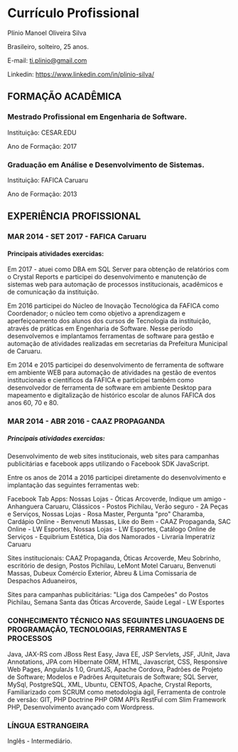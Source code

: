 # Currículo Profissional

Plínio Manoel Oliveira Silva

Brasileiro, solteiro, 25 anos.

E-mail: ti.plinio@gmail.com

Linkedin: https://www.linkedin.com/in/plinio-silva/

## FORMAÇÃO ACADÊMICA

### Mestrado Profissional em Engenharia de Software.

Instituição: CESAR.EDU

Ano de Formação: 2017

### Graduação em Análise e Desenvolvimento de Sistemas.

Instituição: FAFICA Caruaru

Ano de Formação: 2013

## EXPERIÊNCIA PROFISSIONAL

### MAR 2014 - SET 2017 - FAFICA Caruaru

#### Principais atividades exercidas: 

Em 2017 - atuei como DBA em SQL Server para obtenção de relatórios com o Crystal Reports e participei do desenvolvimento e manutenção de sistemas web para automação de processos institucionais, acadêmicos e de comunicação da instituição.

Em 2016 participei do Núcleo de Inovação Tecnológica da FAFICA como Coordenador; o núcleo tem como objetivo a aprendizagem e aperfeiçoamento dos alunos dos cursos de Tecnologia da instituição, através de práticas em Engenharia de Software. Nesse período desenvolvemos e implantamos ferramentas de software para gestão e automação de atividades realizadas em secretarias da Prefeitura Municipal de Caruaru.

Em 2014 e 2015 participei do desenvolvimento de ferramenta de software em ambiente WEB para automação de atividades na gestão de eventos institucionais e científicos da FAFICA e participei também como desenvolvedor de ferramenta de software em ambiente Desktop para mapeamento e digitalização de histórico escolar de alunos FAFICA dos anos 60, 70 e 80.

### MAR 2014 - ABR 2016 - CAAZ PROPAGANDA

##### Principais atividades exercidas: 

Desenvolvimento de web sites institucionais, web sites para campanhas publicitárias e facebook apps utilizando o Facebook SDK JavaScript.

Entre os anos de 2014 a 2016 participei diretamente do desenvolvimento e implantação das seguintes ferramentas web:

Facebook Tab Apps: Nossas Lojas - Óticas Arcoverde, Indique um amigo - Anhanguera Caruaru, Clássicos - Postos Pichilau, Verão seguro - 2A Peças e Serviços, Nossas Lojas - Rosa Master, Pergunta "pro" Charamba, Cardápio Online - Benvenuti Massas, Like do Bem - CAAZ Propaganda, SAC Online - LW Esportes, Nossas Lojas - LW Esportes, Catálogo Online de Serviços - Equibrium Estética, Dia dos Namorados - Livraria Imperatriz Caruaru

Sites institucionais: CAAZ Propaganda, Óticas Arcoverde, Meu Sobrinho, escritório de design, Postos Pichilau, LeMont Motel Caruaru, Benvenuti Massas, Dubeux Comércio Exterior, Abreu & Lima Comissaria de Despachos Aduaneiros,

Sites para campanhas publicitárias: "Liga dos Campeões" do Postos Pichilau, Semana Santa das Óticas Arcoverde, Saúde Legal - LW Esportes

### CONHECIMENTO TÉCNICO NAS SEGUINTES LINGUAGENS DE PROGRAMAÇÃO, TECNOLOGIAS, FERRAMENTAS E PROCESSOS

Java,
JAX-RS com JBoss Rest Easy,
Java EE,
JSP Servlets,
JSF,
JUnit,
Java Annotations,
JPA com Hibernate ORM,
HTML,
Javascript,
CSS,
Responsive Web Pages,
AngularJs 1.0,
GruntJS,
Apache Cordova,
Padrões de Projeto de Software;
Modelos e Padrões Arquiteturais de Software;
SQL Server,
MySql,
PostgreSQL,
XML,
Ubuntu,
CENTOS,
Apache,
Crystal Reports,
Familiarizado com SCRUM como metodologia ágil,
Ferramenta de controle de versão: GIT,
PHP
Doctrine PHP ORM
API’s RestFul com Slim Framework PHP,
Desenvolvimento avançado com Wordpress.

### LÍNGUA ESTRANGEIRA

Inglês - Intermediário.
